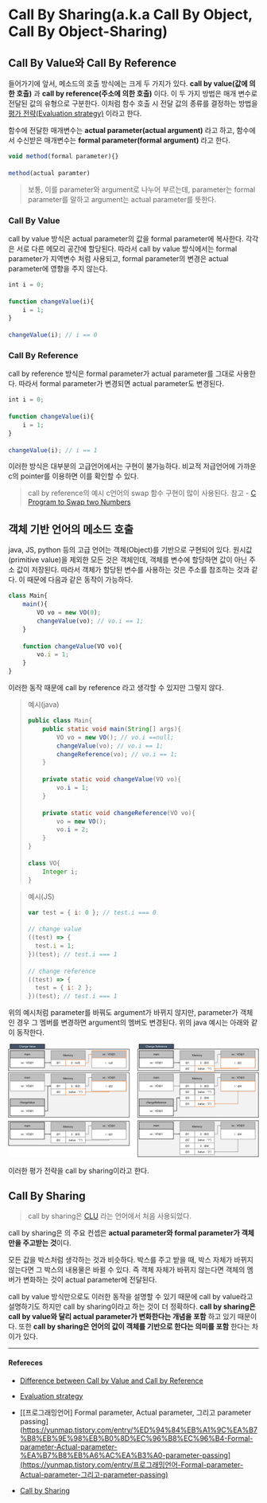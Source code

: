 # Call By Sharing(a.k.a Call By Object, Call By Object-Sharing)

## Call By Value와 Call By Reference

들어가기에 앞서, 메소드의 호출 방식에는 크게 두 가지가 있다. **call by value(값에 의한 호출)** 과 **call by reference(주소에 의한 호출)** 이다. 이 두 가지 방법은 매개 변수로 전달된 값의 유형으로 구분한다. 이처럼 함수 호출 시 전달 값의 종류를 결정하는 방법을 [평가 전략(Evaluation strategy)](https://en.wikipedia.org/wiki/Evaluation_strategy) 이라고 한다.

함수에 전달한 매개변수는 **actual parameter(actual argument)** 라고 하고, 함수에서 수신받은 매개변수는 **formal parameter(formal argument)** 라고 한다.

```js
void method(formal parameter){}

method(actual paramter)
```

> 보통, 이를 parameter와 argument로 나누어 부르는데, parameter는 formal parameter를 말하고 argument는 actual parameter를 뜻한다.

### Call By Value

call by value 방식은 actual parameter의 값을 formal parameter에 복사한다. 각각은 서로 다른 메모리 공간에 할당된다. 따라서 call by value 방식에서는 formal parameter가 지역변수 처럼 사용되고, formal parameter의 변경은 actual parameter에 영향을 주지 않는다.

```js
int i = 0;

function changeValue(i){
    i = 1;
}

changeValue(i); // i == 0
```

### Call By Reference

call by reference 방식은 formal parameter가 actual parameter를 그대로 사용한다. 따라서 formal parameter가 변경되면 actual parameter도 변경된다.

```js
int i = 0;

function changeValue(i){
    i = 1;
}

changeValue(i); // i == 1
```

이러한 방식은 대부분의 고급언어에서는 구현이 불가능하다. 비교적 저급언어에 가까운 c의 pointer를 이용하면 이를 확인할 수 있다.

> call by reference의 예시 c언어의 swap 함수 구현이 많이 사용된다.
> 참고 - [C Program to Swap two Numbers](https://www.geeksforgeeks.org/c-program-swap-two-numbers/)

## 객체 기반 언어의 메소드 호출

java, JS, python 등의 고급 언어는 객체(Object)를 기반으로 구현되어 있다. 원시값(primitive value)을 제외한 모든 것은 객체인데, 객체를 변수에 할당하면 값이 아닌 주소 값이 저장된다. 따라서 객체가 할당된 변수를 사용하는 것은 주소를 참조하는 것과 같다. 이 때문에 다음과 같은 동작이 가능하다.

```js
class Main{
    main(){
        VO vo = new VO(0);
        changeValue(vo); // vo.i == 1;
    }

    function changeValue(VO vo){
        vo.i = 1;
    }
}
```

이러한 동작 때문에 call by reference 라고 생각할 수 있지만 그렇지 않다.

> 예시(java)
>
> ```java
> public class Main{
>     public static void main(String[] args){
>         VO vo = new VO(); // vo.i ==null;
>         changeValue(vo); // vo.i == 1;
>         changeReference(vo); // vo.i == 1;
>     }
>
>     private static void changeValue(VO vo){
>         vo.i = 1;
>     }
>
>     private static void changeReference(VO vo){
>         vo = new VO();
>         vo.i = 2;
>     }
> }
>
> class VO{
>     Integer i;
> }
> ```

> 예시(JS)
>
> ```js
> var test = { i: 0 }; // test.i === 0
>
> // change value
> ((test) => {
>   test.i = 1;
> })(test); // test.i === 1
>
> // change reference
> ((test) => {
>   test = { i: 2 };
> })(test); // test.i === 1
> ```

위의 예시처럼 parameter를 바꿔도 argument가 바뀌지 않지만, parameter가 객체인 경우 그 멤버를 변경하면 argument의 멤버도 변경된다. 위의 java 예시는 아래와 같이 동작한다.

![call by sharing](../assets/images/call-by-sharing01.png)

이러한 평가 전략을 call by sharing이라고 한다.

## Call By Sharing

> call by sharing은 [CLU](<https://en.wikipedia.org/wiki/CLU_(programming_language)>) 라는 언어에서 처음 사용되었다.

call by sharing은 의 주요 컨셉은 **actual parameter와 formal parameter가 객체만을 주고받는 것**이다.

모든 값을 박스처럼 생각하는 것과 비슷하다. 박스를 주고 받을 때, 박스 자체가 바뀌지 않는다면 그 박스의 내용물은 바뀔 수 있다. 즉 객체 자체가 바뀌지 않는다면 객체의 멤버가 변화하는 것이 actual parameter에 전달된다.

call by value 방식만으로도 이러한 동작을 설명할 수 있기 때문에 call by value라고 설명하기도 하지만 call by sharing이라고 하는 것이 더 정확하다. **call by sharing은 call by value와 달리 actual parameter가 변화한다는 개념을 포함** 하고 있기 때문이다. 또한 **call by sharing은 언어의 값이 객체를 기반으로 한다는 의미를 포함** 한다는 차이가 있다.

---

#### Refereces

- [Difference between Call by Value and Call by Reference](https://www.geeksforgeeks.org/difference-between-call-by-value-and-call-by-reference/)

- [Evaluation strategy](https://en.wikipedia.org/wiki/Evaluation_strategy#Call_by_sharing)

- [[프로그래밍언어] Formal parameter, Actual parameter, 그리고 parameter passing](https://yunmap.tistory.com/entry/%ED%94%84%EB%A1%9C%EA%B7%B8%EB%9E%98%EB%B0%8D%EC%96%B8%EC%96%B4-Formal-parameter-Actual-parameter-%EA%B7%B8%EB%A6%AC%EA%B3%A0-parameter-passing](https://yunmap.tistory.com/entry/프로그래밍언어-Formal-parameter-Actual-parameter-그리고-parameter-passing)

- [Call by Sharing](http://www.pmg.lcs.mit.edu/papers/thetaref/node34.html)
